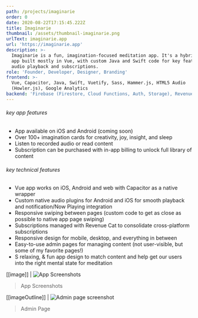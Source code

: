 ```yaml
---
path: /projects/imaginarie
order: 0
date: 2020-08-22T17:15:45.222Z
title: Imaginarie
thumbnail: /assets/thumbnail-imaginarie.png
urlText: imaginarie.app
url: 'https://imaginarie.app'
description: >-
  Imaginarie is a fun, imagination-focused meditation app. It's a hybrid mobile
  app built mostly in Vue, with custom Java and Swift code for key features like
  audio playback and subscriptions.
role: 'Founder, Developer, Designer, Branding'
frontend: >-
  Vue, Capacitor, Java, Swift, Vuetify, Sass, Hammer.js, HTML5 Audio
  (Howler.js), Google Analytics
backend: 'Firebase (Firestore, Cloud Functions, Auth, Storage), Revenue Cat'
---
```


###### key app features

- App available on iOS and Android (coming soon)
- Over 100+ imagination cards for creativity, joy, insight, and sleep
- Listen to recorded audio or read content
- Subscription can be purchased with in-app billing to unlock full library of content 


###### key technical features

- Vue app works on iOS, Android and web with Capacitor as a native wrapper
- Custom native audio plugins for Android and iOS for smooth playback and notification/Now Playing integration
- Responsive swiping between pages (custom code to get as close as possible to native app page swiping)
- Subscriptions managed with Revenue Cat to consolidate cross-platform subscriptions
- Responsive design for mobile, desktop, and everything in between
- Easy-to-use admin pages for managing content (not user-visible, but some of my favorite pages!)
- S relaxing, & fun app design to match content and help get our users into the right mental state for meditation

[[image]]
| ![App Screenshots](/assets/imaginarie-thumbnail.png 'App Screenshots')

> App Screenshots

[[imageOutline]]
| ![Admin page screenshot](/assets/admin.png 'Admin Page')

> Admin Page
